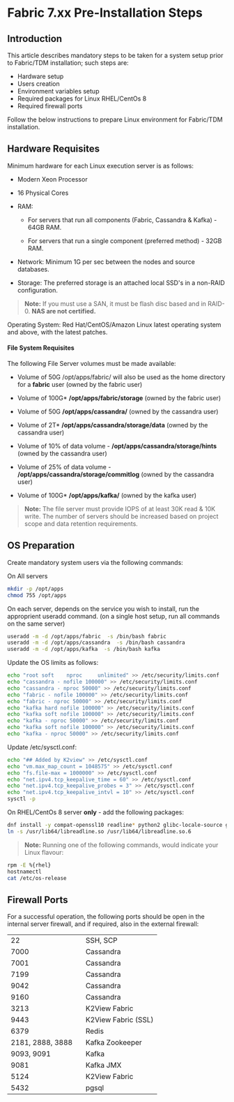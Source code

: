 # Fabric 7.xx Pre-Installation Steps

## Introduction 

This article describes mandatory steps to be taken for a system setup prior to Fabric/TDM installation; such steps are:

* Hardware setup
* Users creation
* Environment variables setup
* Required packages for Linux RHEL/CentOs 8
* Required firewall ports

Follow the below instructions to prepare Linux environment for Fabric/TDM installation.

## Hardware Requisites 

Minimum hardware for each Linux execution server is as follows:

-   Modern Xeon Processor

-   16 Physical Cores

-   RAM:

    -   For servers that run all components (Fabric, Cassandra & Kafka) - 64GB RAM.

    -   For servers that run a single component (preferred method) - 32GB RAM.

-   Network: Minimum 1G per sec between the nodes and source databases.

-   Storage: The preferred storage is an attached local SSD's in a non-RAID configuration.

> **Note:** If you must use a SAN, it must be flash disc based and in RAID-0.
> **NAS are not certified.**

Operating System: Red Hat/CentOS/Amazon Linux latest operating system and above, with the latest patches.

#### File System Requisites

The following File Server volumes must be made available:

-   Volume of 50G /opt/apps/fabric/ will also be used as the home directory for a **fabric** user (owned by the fabric user)

-   Volume of 100G\* **/opt/apps/fabric/storage** (owned by the fabric user)

-   Volume of 50G **/opt/apps/cassandra/** (owned by the cassandra user)

-   Volume of 2T\* **/opt/apps/cassandra/storage/data** (owned by the cassandra user)

-   Volume of 10% of data volume - **/opt/apps/cassandra/storage/hints** (owned by the cassandra user)

-   Volume of 25% of data volume - **/opt/apps/cassandra/storage/commitlog** (owned by the cassandra user)

-   Volume of 100G\* **/opt/apps/kafka/** (owned by the kafka user)

> **Note:** The file server must provide IOPS of at least 30K read & 10K write.
> The number of servers should be increased based on project scope and data retention requirements.

## OS Preparation

Create mandatory system users via the following commands:

On All servers

~~~bash
mkdir -p /opt/apps
chmod 755 /opt/apps
~~~

On each server, depends on the service you wish to install, run the approprient useradd command.
(on a single host setup, run all commands on the same server)

~~~bash
useradd -m -d /opt/apps/fabric  -s /bin/bash fabric
useradd -m -d /opt/apps/cassandra  -s /bin/bash cassandra
useradd -m -d /opt/apps/kafka  -s /bin/bash kafka
~~~



Update the OS limits as follows:

~~~bash
echo "root soft    nproc     unlimited" >> /etc/security/limits.conf
echo "cassandra - nofile 100000" >> /etc/security/limits.conf
echo "cassandra - nproc 50000" >> /etc/security/limits.conf
echo "fabric - nofile 100000" >> /etc/security/limits.conf
echo "fabric - nproc 50000" >> /etc/security/limits.conf
echo "kafka hard nofile 100000" >> /etc/security/limits.conf
echo "kafka soft nofile 100000" >> /etc/security/limits.conf
echo "kafka - nproc 50000" >> /etc/security/limits.conf
echo "kafka soft nofile 100000" >> /etc/security/limits.conf
echo "kafka - nproc 50000" >> /etc/security/limits.conf
~~~



Update /etc/sysctl.conf:

~~~bash
echo "## Added by K2view" >> /etc/sysctl.conf
echo "vm.max_map_count = 1048575" >> /etc/sysctl.conf
echo "fs.file-max = 1000000" >> /etc/sysctl.conf
echo "net.ipv4.tcp_keepalive_time = 60" >> /etc/sysctl.conf
echo "net.ipv4.tcp_keepalive_probes = 3" >> /etc/sysctl.conf
echo "net.ipv4.tcp_keepalive_intvl = 10" >> /etc/sysctl.conf
sysctl -p
~~~



On RHEL/CentOs 8 server **only** - add the following packages:

~~~bash
dnf install -y compat-openssl10 readline* python2 glibc-locale-source glibc-langpack-en
ln -s /usr/lib64/libreadline.so /usr/lib64/libreadline.so.6
~~~

> **Note:** Running one of the following commands, would indicate your Linux flavour:
~~~bash
rpm -E %{rhel}
hostnamectl
cat /etc/os-release
~~~

## Firewall Ports 

For a successful operation, the following ports should be open in the internal server firewall, and if required, also in the external firewall: 

<table style="border-collapse: collapse; width: 100%;">
<tbody>
<tr>
<td style="width: 50%; height: 18px;">22</td>
<td style="width: 50%; height: 18px;">SSH, SCP</td>
</tr>
<tr>
<td style="width: 50%; height: 18px;">7000</td>
<td style="width: 50%; height: 18px;">Cassandra</td>
</tr>
<tr>
<td style="width: 50%; height: 18px;">7001</td>
<td style="width: 50%; height: 18px;">Cassandra</td>
</tr>
<tr>
<td style="width: 50%; height: 18px;">7199</td>
<td style="width: 50%; height: 18px;">Cassandra</td>
</tr>
<tr>
<td style="width: 50%; height: 18px;">9042</td>
<td style="width: 50%; height: 18px;">Cassandra</td>
</tr>
<tr>
<td style="width: 50%; height: 18px;">9160</td>
<td style="width: 50%; height: 18px;">Cassandra</td>
</tr>
<tr>
<td style="width: 50%; height: 11px;">3213 </td>
<td style="width: 50%; height: 11px;">K2View Fabric</td>
</tr>
<tr>
<td style="width: 50%; height: 11px;">9443 </td>
<td style="width: 50%; height: 11px;">K2View Fabric (SSL)</td>
</tr>
<tr>
<td style="width: 50%; height: 18px;">6379</td>
<td style="width: 50%; height: 18px;">Redis</td>
</tr>
<tr>
<td style="width: 50%; height: 18px;">2181, 2888, 3888</td>
<td style="width: 50%; height: 18px;">Kafka Zookeeper</td>
</tr>
<tr>
<td style="width: 50%; height: 18px;">9093, 9091 </td>
<td style="width: 50%; height: 18px;">Kafka</td>
</tr>
<tr>
<td style="width: 50%; height: 18px;">9081</td>
<td style="width: 50%; height: 18px;">Kafka JMX</td>
</tr>
<tr>
<td style="width: 50%; height: 18px;">5124</td>
<td style="width: 50%; height: 18px;">K2View Fabric</td>
</tr>
<tr>
<td style="width: 50%; height: 18px;">5432</td>
<td style="width: 50%; height: 18px;">pgsql</td>
</tr>
</tbody>
</table>
